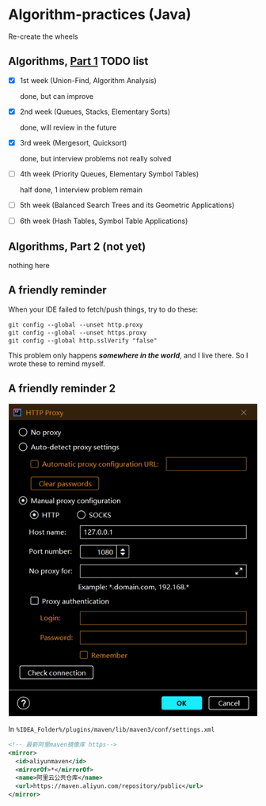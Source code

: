 # Algorithm-practices (Java)

Re-create the wheels

## Algorithms, [Part 1](https://www.coursera.org/learn/algorithms-part1/home/info) TODO list

- [x] 1st week (Union-Find, Algorithm Analysis)

  done, but can improve

- [x] 2nd week (Queues, Stacks, Elementary Sorts)

  done, will review in the future

- [x] 3rd week (Mergesort, Quicksort)

  done, but interview problems not really solved

- [ ] 4th week (Priority Queues, Elementary Symbol Tables)

  half done, 1 interview problem remain

- [ ] 5th week (Balanced Search Trees and its Geometric Applications)


- [ ] 6th week (Hash Tables, Symbol Table Applications)

## Algorithms, Part 2 (not yet)

nothing here

## A friendly reminder

When your IDE failed to fetch/push things, try to do these:

```
git config --global --unset http.proxy
git config --global --unset https.proxy
git config --global http.sslVerify "false"
```

This problem only happens ***somewhere in the world***, and I live there. So I wrote these to remind myself.

## A friendly reminder 2

![protip1](picture/protip1.png)

In `%IDEA_Folder%/plugins/maven/lib/maven3/conf/settings.xml`

```xml
<!-- 最新阿里maven镜像库 https-->
<mirror>
  <id>aliyunmaven</id>
  <mirrorOf>*</mirrorOf>
  <name>阿里云公共仓库</name>
  <url>https://maven.aliyun.com/repository/public</url>
</mirror>
```
